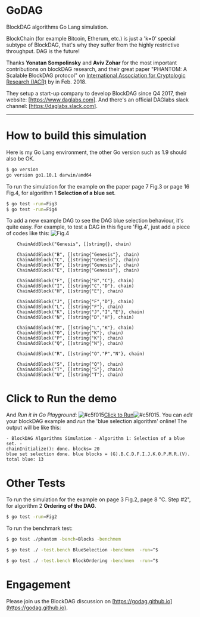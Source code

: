 # GoDAG
BlockDAG algorithms Go Lang simulation.

BlockChain (for example Bitcoin, Etherum, etc.) is just a 'k=0' special subtype of BlockDAG, that's why they suffer from the highly restrictive throughput. DAG is the future!

Thanks **Yonatan Sompolinsky** and **Aviv Zohar** for the most important contributions on blockDAG research, and their great paper "PHANTOM: A Scalable BlockDAG protocol" on [International Association for Cryptologic Research (IACR)](https://eprint.iacr.org/2018/104.pdf) by in Feb. 2018.

They setup a start-up company to develop BlockDAG since Q4 2017, their website: [https://www.daglabs.com]. And there's an official DAGlabs slack channel: [https://daglabs.slack.com].

---

# How to build this simulation

Here is my Go Lang environment, the other Go version such as 1.9 should also be OK.
```bash
$ go version
go version go1.10.1 darwin/amd64
```
To run the simulation for the example on the paper page 7 Fig.3 or page 16 Fig.4, for algorithm 1 **Selection of a blue set**.

```bash
$ go test -run=Fig3
$ go test -run=Fig4
```

To add a new example DAG to see the DAG blue selection behaviour, it's quite easy. For example, to test a DAG in this figure 'Fig.4', just add a piece of codes like this:
![Fig.4](https://github.com/garyyu/go-dag/blob/master/pics/Fig.4.jpg)

```golang
	ChainAddBlock("Genesis", []string{}, chain)

	ChainAddBlock("B", []string{"Genesis"}, chain)
	ChainAddBlock("C", []string{"Genesis"}, chain)
	ChainAddBlock("D", []string{"Genesis"}, chain)
	ChainAddBlock("E", []string{"Genesis"}, chain)

	ChainAddBlock("F", []string{"B","C"}, chain)
	ChainAddBlock("I", []string{"C","D"}, chain)
	ChainAddBlock("H", []string{"E"}, chain)

	ChainAddBlock("J", []string{"F","D"}, chain)
	ChainAddBlock("L", []string{"F"}, chain)
	ChainAddBlock("K", []string{"J","I","E"}, chain)
	ChainAddBlock("N", []string{"D","H"}, chain)

	ChainAddBlock("M", []string{"L","K"}, chain)
	ChainAddBlock("O", []string{"K"}, chain)
	ChainAddBlock("P", []string{"K"}, chain)
	ChainAddBlock("Q", []string{"N"}, chain)

	ChainAddBlock("R", []string{"O","P","N"}, chain)

	ChainAddBlock("S", []string{"Q"}, chain)
	ChainAddBlock("T", []string{"S"}, chain)
	ChainAddBlock("U", []string{"T"}, chain)
```

# Click to Run the demo

And *Run it in Go Playground*:  ![#c5f015](https://placehold.it/15/c5f015/000000?text=+)[Click to Run](https://play.golang.org/p/n8ckn-8X0CA)![#c5f015](https://placehold.it/15/c5f015/000000?text=+). You can *edit* your blockDAG example and *run* the 'blue selection algorithm' online!
The output will be like this:
```console
- BlockDAG Algorithms Simulation - Algorithm 1: Selection of a blue set. -
chainInitialize(): done. blocks= 20
blue set selection done. blue blocks = (G).B.C.D.F.I.J.K.O.P.M.R.(V). 	total blue: 13
```
# Other Tests

To run the simulation for the example on page 3 Fig.2, page 8 "C. Step #2", for algorithm 2 **Ordering of the DAG**.

```bash
$ go test -run=Fig2
```

To run the benchmark test:

```bash
$ go test ./phantom -bench=Blocks -benchmem

$ go test ./ -test.bench BlueSelection -benchmem  -run=^$

$ go test ./ -test.bench BlockOrdering -benchmem  -run=^$
```
# Engagement

Please join us the BlockDAG discussion on [https://godag.github.io](https://godag.github.io).



